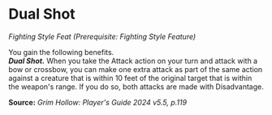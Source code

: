 # Dual Shot
*Fighting Style Feat (Prerequisite: Fighting Style Feature)*

You gain the following benefits.  
***Dual Shot.*** When you take the Attack action on your turn and attack with a bow or crossbow, you can make one extra attack as part of the same action against a creature that is within 10 feet of the original target that is within the weapon's range. If you do so, both attacks are made with Disadvantage.

**Source:** *Grim Hollow: Player's Guide 2024 v5.5, p.119*